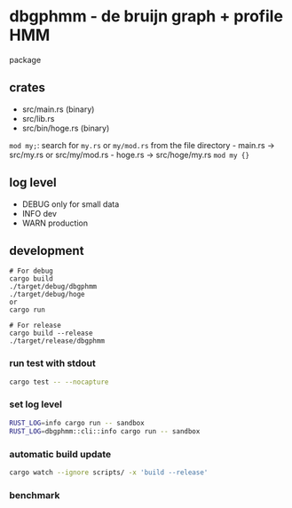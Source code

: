 # dbgphmm - de bruijn graph + profile HMM
package

## crates
- src/main.rs (binary)
- src/lib.rs
- src/bin/hoge.rs (binary)

`mod my;`: search for `my.rs` or `my/mod.rs` from the file directory
    - main.rs -> src/my.rs or src/my/mod.rs
    - hoge.rs -> src/hoge/my.rs
`mod my {}`

## log level
- DEBUG only for small data
- INFO dev
- WARN production

## development
```
# For debug
cargo build
./target/debug/dbgphmm
./target/debug/hoge
or
cargo run

# For release
cargo build --release
./target/release/dbgphmm
```

### run test with stdout
```sh
cargo test -- --nocapture
```

### set log level
```sh
RUST_LOG=info cargo run -- sandbox
RUST_LOG=dbgphmm::cli::info cargo run -- sandbox
```

### automatic build update
```sh
cargo watch --ignore scripts/ -x 'build --release'
```

### benchmark
